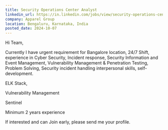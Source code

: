 ```yaml
---
title: Security Operations Center Analyst
linkedin_url: https://in.linkedin.com/jobs/view/security-operations-center-analyst-at-apparel-group-4042210024?position=59&pageNum=0&refId=i555y5Ux7L%2FLma0k%2BTERKw%3D%3D&trackingId=uskhTUNcNtMFZvq9Uuc9pQ%3D%3D
company: Apparel Group
location: Bengaluru, Karnataka, India
posted_date: 2024-10-07
---
```


<div class="description__text description__text--rich">
<section class="show-more-less-html" data-max-lines="5">
<div class="show-more-less-html__markup show-more-less-html__markup--clamp-after-5 relative overflow-hidden">
<p>Hi Team,</p><p>Currently I have urgent requirement for Bangalore location, 24/7 Shift, experience in Cyber Security, Incident response, Security Information and Event Management, Vulnerability Management &amp; Penetration Testing, Problem Solving, Security incident handling interpersonal skills, self-development.</p><p>ELK Stack,</p><p>Vulnerability Management</p><p>Sentinel</p><p>Minimum 2 years experience</p><p>If interested and can Join early, please send me your profile.</p>
</div>


<!-- --> </section>
</div>